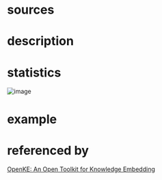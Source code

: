# sources

# description

# statistics
![image](https://user-images.githubusercontent.com/51369075/96966539-8f3a8780-1540-11eb-94dc-fb346b677c02.png)
# example

# referenced by
[OpenKE: An Open Toolkit for Knowledge Embedding](https://www.aclweb.org/anthology/D18-2024.pdf)

